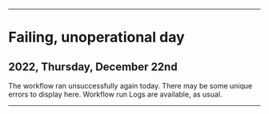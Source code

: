 
***

# Failing, unoperational day

## 2022, Thursday, December 22nd

The workflow ran unsuccessfully again today. There may be some unique errors to display here. Workflow run Logs are available, as usual.

***
